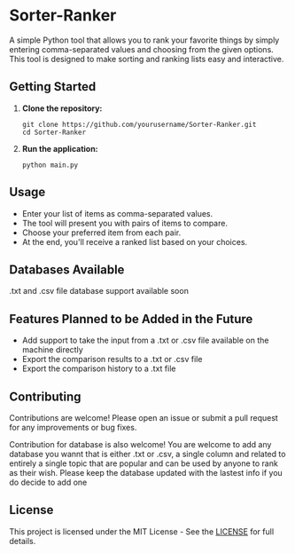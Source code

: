 # Sorter-Ranker

A simple Python tool that allows you to rank your favorite things by simply entering comma-separated values and choosing from the given options. This tool is designed to make sorting and ranking lists easy and interactive.

## Getting Started

1. **Clone the repository:**
	```
	git clone https://github.com/yourusername/Sorter-Ranker.git
	cd Sorter-Ranker
	```

2. **Run the application:**
	```
	python main.py
	```

## Usage

- Enter your list of items as comma-separated values.
- The tool will present you with pairs of items to compare.
- Choose your preferred item from each pair.
- At the end, you'll receive a ranked list based on your choices.

## Databases Available

.txt and .csv file database support available soon

## Features Planned to be Added in the Future

- Add support to take the input from a .txt or .csv file available on the machine directly
- Export the comparison results to a .txt or .csv file
- Export the comparison history to a .txt file

## Contributing

Contributions are welcome! Please open an issue or submit a pull request for any improvements or bug fixes.

Contribution for database is also welcome! You are welcome to add any database you wannt that is either .txt or .csv, a single column and related to entirely a single topic that are popular and can be used by anyone to rank as their wish. Please keep the database updated with the lastest info if you do decide to add one 

## License

This project is licensed under the MIT License - See the [LICENSE](LICENSE) for full details.

